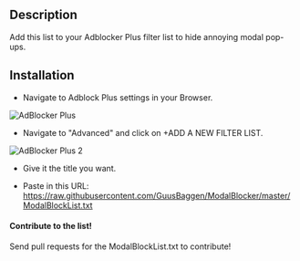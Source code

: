 ## Description

Add this list to your Adblocker Plus filter list to hide annoying modal pop-ups. 

## Installation 

- Navigate to Adblock Plus settings in your Browser.

![AdBlocker Plus](https://github.com/GuusBaggen/ModalBlocker/blob/master/images/Install%20modal%202.png "AdBlocker Plus")

- Navigate to "Advanced" and click on +ADD A NEW FILTER LIST.

![AdBlocker Plus 2](https://github.com/GuusBaggen/ModalBlocker/blob/master/images/Install%20modal.png "AdBlocker Plus 2")

- Give it the title you want.

- Paste in this URL: https://raw.githubusercontent.com/GuusBaggen/ModalBlocker/master/ModalBlockList.txt

#### Contribute to the list!

Send pull requests for the ModalBlockList.txt to contribute!